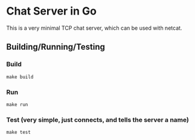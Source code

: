 Chat Server in Go
======

This is a very minimal TCP chat server, which can be used with netcat.


## Building/Running/Testing

### Build
`make build`
### Run
`make run`
### Test (very simple, just connects, and tells the server a name)
`make test`
